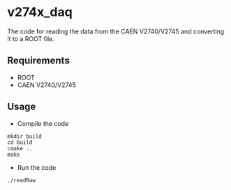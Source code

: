 # v274x_daq

The code for reading the data from the CAEN V2740/V2745 and converting it to a ROOT file.

## Requirements

- ROOT
- CAEN V2740/V2745

## Usage

- Compile the code

```
mkdir build
cd build
cmake ..
make
```

- Run the code

```
./readRaw
```
